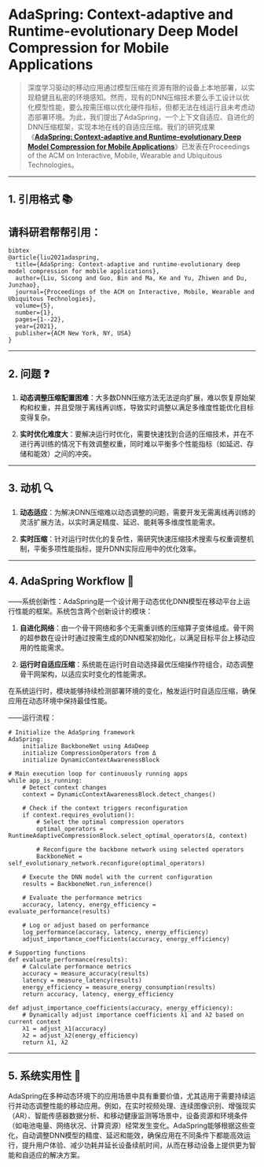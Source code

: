 # AdaSpring: Context-adaptive and Runtime-evolutionary Deep Model Compression for Mobile Applications

> 深度学习驱动的移动应用通过模型压缩在资源有限的设备上本地部署，以实现稳健且私密的环境感知。然而，现有的DNN压缩技术要么手工设计以优化模型性能，要么按需压缩以优化硬件指标，但都无法在线运行且未考虑动态部署环境。为此，我们提出了AdaSpring，一个上下文自适应、自进化的DNN压缩框架，实现本地在线的自适应压缩。我们的研究成果《**[AdaSpring: Context-adaptive and Runtime-evolutionary Deep Model Compression for Mobile Applications](https://dl.acm.org/doi/10.1145/3448125)**》已发表在Proceedings of the ACM on Interactive, Mobile, Wearable and Ubiquitous Technologies。

---

## 1. 引用格式 📚
## 请科研君帮帮引用：
```
bibtex
@article{liu2021adaspring,
  title={AdaSpring: Context-adaptive and runtime-evolutionary deep model compression for mobile applications},
  author={Liu, Sicong and Guo, Bin and Ma, Ke and Yu, Zhiwen and Du, Junzhao},
  journal={Proceedings of the ACM on Interactive, Mobile, Wearable and Ubiquitous Technologies},
  volume={5},
  number={1},
  pages={1--22},
  year={2021},
  publisher={ACM New York, NY, USA}
}
```

---

## 2. 问题 ❓

1. **动态调整压缩配置困难**：大多数DNN压缩方法无法逆向扩展，难以恢复原始架构和权重，并且受限于离线再训练，导致实时调整以满足多维度性能优化目标变得复杂。

2. **实时优化难度大**：要解决运行时优化，需要快速找到合适的压缩技术，并在不进行再训练的情况下有效调整权重，同时难以平衡多个性能指标（如延迟、存储和能效）之间的冲突。

---

## 3. 动机 🔍

1. **动态适应**：为解决DNN压缩难以动态调整的问题，需要开发无需离线再训练的灵活扩展方法，以实时满足精度、延迟、能耗等多维度性能需求。

2. **实时压缩**：针对运行时优化的复杂性，需研究快速压缩技术搜索与权重调整机制，平衡多项性能指标，提升DNN实际应用中的优化效率。

---

## 4. AdaSpring Workflow 🚀

——系统创新性：AdaSpring是一个设计用于动态优化DNN模型在移动平台上运行性能的框架。系统包含两个创新设计的模块：

1. **自进化网络**：由一个骨干网络和多个无需重训练的压缩算子变体组成。骨干网的超参数在设计时通过按需生成的DNN框架初始化，以满足目标平台上移动应用的性能需求。

2. **运行时自适应压缩**：系统能在运行时自动选择最优压缩操作符组合，动态调整骨干网架构，以适应实时变化的性能需求。

在系统运行时，模块能够持续检测部署环境的变化，触发运行时自适应压缩，确保应用在动态环境中保持最佳性能。

——运行流程：

    # Initialize the AdaSpring framework
    AdaSpring:
        initialize BackboneNet using AdaDeep
        initialize CompressionOperators from Δ
        initialize DynamicContextAwarenessBlock
    
    # Main execution loop for continuously running apps
    while app_is_running:
        # Detect context changes
        context = DynamicContextAwarenessBlock.detect_changes()
    
        # Check if the context triggers reconfiguration
        if context.requires_evolution():
            # Select the optimal compression operators
            optimal_operators = RuntimeAdaptiveCompressionBlock.select_optimal_operators(Δ, context)
    
            # Reconfigure the backbone network using selected operators
            BackboneNet = self_evolutionary_network.reconfigure(optimal_operators)
    
        # Execute the DNN model with the current configuration
        results = BackboneNet.run_inference()
    
        # Evaluate the performance metrics
        accuracy, latency, energy_efficiency = evaluate_performance(results)
    
        # Log or adjust based on performance
        log_performance(accuracy, latency, energy_efficiency)
        adjust_importance_coefficients(accuracy, energy_efficiency)
    
    # Supporting functions
    def evaluate_performance(results):
        # Calculate performance metrics
        accuracy = measure_accuracy(results)
        latency = measure_latency(results)
        energy_efficiency = measure_energy_consumption(results)
        return accuracy, latency, energy_efficiency
    
    def adjust_importance_coefficients(accuracy, energy_efficiency):
        # Dynamically adjust importance coefficients λ1 and λ2 based on current context
        λ1 = adjust_λ1(accuracy)
        λ2 = adjust_λ2(energy_efficiency)
        return λ1, λ2


---

## 5. 系统实用性 🔧

AdaSpring在多种动态环境下的应用场景中具有重要价值，尤其适用于需要持续运行并动态调整性能的移动应用。例如，在实时视频处理、连续图像识别、增强现实（AR）、智能传感器数据分析、和移动健康监测等场景中，设备资源和环境条件（如电池电量、网络状况、计算资源）经常发生变化。AdaSpring能够根据这些变化，自动调整DNN模型的精度、延迟和能效，确保应用在不同条件下都能高效运行，提升用户体验、减少功耗并延长设备续航时间，从而在移动设备上提供更为智能和自适应的解决方案。


